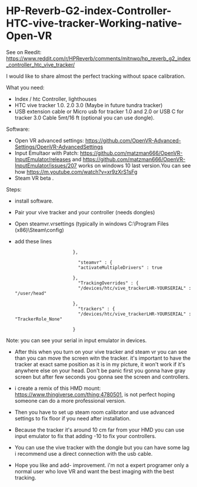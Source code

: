 # HP-Reverb-G2-index-Controller-HTC-vive-tracker-Working-native-Open-VR

See on Reedit: https://www.reddit.com/r/HPReverb/comments/mitnwo/hp_reverb_g2_index_controller_htc_vive_tracker/

I would like to share almost the perfect tracking without space calibration.

What you need:
 - Index / htc Controller, lighthouses
 - HTC vive tracker 1.0. 2.0 3.0 (Maybe in future tundra tracker)
 - USB extension cable or Micro usb for tracker 1.0 and 2.0 or USB C for tracker 3.0 Cable 5mt/16 ft (optional you can use dongle).

Software:
- Open VR advanced settings: https://github.com/OpenVR-Advanced-Settings/OpenVR-AdvancedSettings
- Input Emultaor with Patch: https://github.com/matzman666/OpenVR-InputEmulator/releases and https://github.com/matzman666/OpenVR-InputEmulator/issues/207 works on windows 10 last version.You can see how https://m.youtube.com/watch?v=xr9zXrS1sFg
- Steam VR beta .
  
Steps:
- install software.
- Pair your vive tracker and your controller (needs dongles)
- Open steamvr.vrsettings (typically in windows C:\Program Files (x86)\Steam\config)
- add these lines


                            }, 
                             
                              "steamvr" : {     
                              "activateMultipleDrivers" : true 

                            }, 
                              "TrackingOverrides" : {    
                              "/devices/htc/vive_trackerLHR-YOURSERIAL" : "/user/head" 
                            
                            }, 
                              "trackers" : {
                              "/devices/htc/vive_trackerLHR-YOURSERIAL" : "TrackerRole_None"

                            }

 
 Note: you can see your serial in input emulator in devices.

- After this when you turn on your vive tracker and steam vr you can see than you can move the screen witn the tracker. it's important to have the tracker at exact same position as it is in my picture, it won't work if it's anywhere else on your head. Don't be panic first you gonna have gray screen but after few seconds you gonna see the screen and controllers.

- i create a remix of this HMD mount: https://www.thingiverse.com/thing:4780501,  is not perfect hoping someone can do a more professional version.

- Then you have to set up steam room calibrator and use advanced settings to fix floor if you need after installation.
- Because the tracker it's around 10 cm far from your HMD you can use input emulator to fix that adding -10 to fix your controllers.
- You can use the vive tracker with the dongle but you can have some lag i recommend use a direct connection with the usb cable.
- Hope you like and add- improvement. i'm not a expert programer only a normal user who love VR and want the best imaging with the best tracking.
